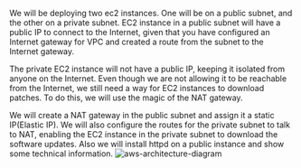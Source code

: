 We will be deploying two ec2 instances. One will be on a public subnet, and the other on a private subnet. EC2 instance in a public subnet will have a public IP to connect to the Internet, given that you have configured an Internet gateway for VPC and created a route from the subnet to the Internet gateway.

The private EC2 instance will not have a public IP, keeping it isolated from anyone on the Internet. Even though we are not allowing it to be reachable from the Internet, we still need a way for EC2 instances to download patches. To do this, we will use the magic of the NAT gateway.

We will create a NAT gateway in the public subnet and assign it a static IP(Elastic IP). We will also configure the routes for the private subnet to talk to NAT, enabling the EC2 instance in the private subnet to download the software updates.
Also we will install httpd on a public instance and show some technical information.
![aws-architecture-diagram](https://github.com/dmbichko/tf-aws-ec2/assets/101453211/e94ab231-047e-4bed-ad2d-81c83f8be133)
